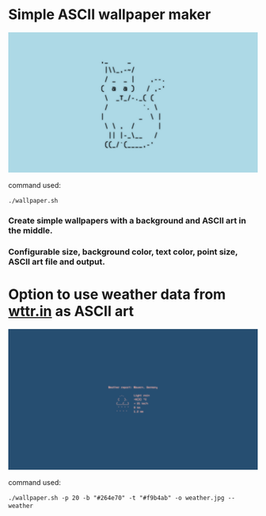 # Simple ASCII wallpaper maker

<img alt="default image" width="1000" src="default.jpg">

command used:
```
./wallpaper.sh
```

### Create simple wallpapers with a background and ASCII art in the middle.

### Configurable size, background color, text color, point size, ASCII art file and output.

# Option to use weather data from [wttr.in](https://wttr.in/) as ASCII art

<img alt="weather image" width="1000" src="weather.jpg">

command used:
```
./wallpaper.sh -p 20 -b "#264e70" -t "#f9b4ab" -o weather.jpg --weather
```